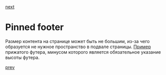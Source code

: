 <a href="05.md">next</a>

<h1>Pinned footer</h1>

<div>
Размер контента на странице может быть не большим, из-за чего образуется не нужное пространство в подвале страницы.
<a href="https://codepen.io/paawel/pen/JOwBYZ">Пример</a> прижатого футера, минусом которого является обязательное указание высоты футера.
</div>

<a href="03.md">prev</a>
